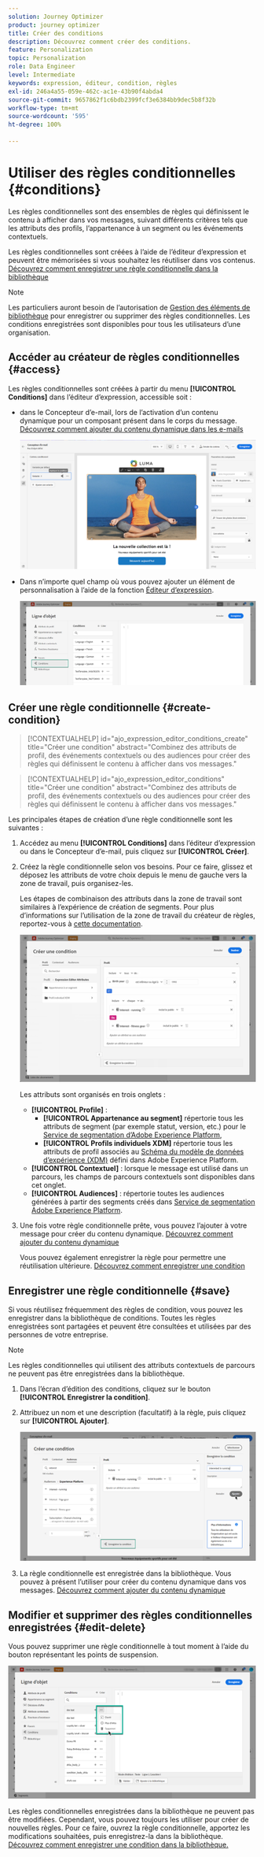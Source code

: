 ```yaml
---
solution: Journey Optimizer
product: journey optimizer
title: Créer des conditions
description: Découvrez comment créer des conditions.
feature: Personalization
topic: Personalization
role: Data Engineer
level: Intermediate
keywords: expression, éditeur, condition, règles
exl-id: 246a4a55-059e-462c-ac1e-43b90f4abda4
source-git-commit: 9657862f1c6bdb2399fcf3e6384bb9dec5b8f32b
workflow-type: tm+mt
source-wordcount: '595'
ht-degree: 100%

---
```


# Utiliser des règles conditionnelles {#conditions}

Les règles conditionnelles sont des ensembles de règles qui définissent le contenu à afficher dans vos messages, suivant différents critères tels que les attributs des profils, l’appartenance à un segment ou les événements contextuels.

Les règles conditionnelles sont créées à l’aide de l’éditeur d’expression et peuvent être mémorisées si vous souhaitez les réutiliser dans vos contenus. [Découvrez comment enregistrer une règle conditionnelle dans la bibliothèque](#save)

>[!NOTE]
>
>Les particuliers auront besoin de l’autorisation de [Gestion des éléments de bibliothèque](../administration/ootb-product-profiles.md) pour enregistrer ou supprimer des règles conditionnelles. Les conditions enregistrées sont disponibles pour tous les utilisateurs d’une organisation.

## Accéder au créateur de règles conditionnelles {#access}

Les règles conditionnelles sont créées à partir du menu **[!UICONTROL Conditions]** dans l’éditeur d’expression, accessible soit :

* dans le Concepteur d’e-mail, lors de l’activation d’un contenu dynamique pour un composant présent dans le corps du message. [Découvrez comment ajouter du contenu dynamique dans les e-mails](dynamic-content.md#emails)

   ![](assets/conditions-access-email.png)

* Dans n’importe quel champ où vous pouvez ajouter un élément de personnalisation à l’aide de la fonction [Éditeur d’expression](personalization-build-expressions.md).

   ![](assets/conditions-access-editor.png)

## Créer une règle conditionnelle {#create-condition}

>[!CONTEXTUALHELP]
>id="ajo_expression_editor_conditions_create"
>title="Créer une condition"
>abstract="Combinez des attributs de profil, des événements contextuels ou des audiences pour créer des règles qui définissent le contenu à afficher dans vos messages."

>[!CONTEXTUALHELP]
>id="ajo_expression_editor_conditions"
>title="Créer une condition"
>abstract="Combinez des attributs de profil, des événements contextuels ou des audiences pour créer des règles qui définissent le contenu à afficher dans vos messages."

Les principales étapes de création d’une règle conditionnelle sont les suivantes :

1. Accédez au menu **[!UICONTROL Conditions]** dans l’éditeur d’expression ou dans le Concepteur d’e-mail, puis cliquez sur **[!UICONTROL Créer]**.

1. Créez la règle conditionnelle selon vos besoins. Pour ce faire, glissez et déposez les attributs de votre choix depuis le menu de gauche vers la zone de travail, puis organisez-les.

   Les étapes de combinaison des attributs dans la zone de travail sont similaires à l’expérience de création de segments. Pour plus d’informations sur l’utilisation de la zone de travail du créateur de règles, reportez-vous à [cette documentation](https://experienceleague.adobe.com/docs/experience-platform/segmentation/ui/segment-builder.html?lang=fr#rule-builder-canvas).

   ![](assets/conditions-create.png)

   Les attributs sont organisés en trois onglets :

   * **[!UICONTROL Profile]** :
      * **[!UICONTROL Appartenance au segment]** répertorie tous les attributs de segment (par exemple statut, version, etc.) pour le [Service de segmentation d’Adobe Experience Platform](https://experienceleague.adobe.com/docs/experience-platform/segmentation/home.html?lang=fr),
      * **[!UICONTROL Profils individuels XDM]** répertorie tous les attributs de profil associés au [Schéma du modèle de données d’expérience (XDM)](https://experienceleague.adobe.com/docs/experience-platform/xdm/home.html?lang=fr) défini dans Adobe Experience Platform.
   * **[!UICONTROL Contextuel]** : lorsque le message est utilisé dans un parcours, les champs de parcours contextuels sont disponibles dans cet onglet.
   * **[!UICONTROL Audiences]** : répertorie toutes les audiences générées à partir des segments créés dans [Service de segmentation Adobe Experience Platform](https://experienceleague.adobe.com/docs/experience-platform/segmentation/home.html?lang=fr).

1. Une fois votre règle conditionnelle prête, vous pouvez l’ajouter à votre message pour créer du contenu dynamique. [Découvrez comment ajouter du contenu dynamique](dynamic-content.md)

   Vous pouvez également enregistrer la règle pour permettre une réutilisation ultérieure. [Découvrez comment enregistrer une condition](#save)

## Enregistrer une règle conditionnelle {#save}

Si vous réutilisez fréquemment des règles de condition, vous pouvez les enregistrer dans la bibliothèque de conditions. Toutes les règles enregistrées sont partagées et peuvent être consultées et utilisées par des personnes de votre entreprise.

>[!NOTE]
>
>Les règles conditionnelles qui utilisent des attributs contextuels de parcours ne peuvent pas être enregistrées dans la bibliothèque.

1. Dans l’écran d’édition des conditions, cliquez sur le bouton **[!UICONTROL Enregistrer la condition]**.

1. Attribuez un nom et une description (facultatif) à la règle, puis cliquez sur **[!UICONTROL Ajouter]**.

   ![](assets/conditions-name-description.png)

1. La règle conditionnelle est enregistrée dans la bibliothèque. Vous pouvez à présent l’utiliser pour créer du contenu dynamique dans vos messages. [Découvrez comment ajouter du contenu dynamique](dynamic-content.md)

## Modifier et supprimer des règles conditionnelles enregistrées {#edit-delete}

Vous pouvez supprimer une règle conditionnelle à tout moment à l’aide du bouton représentant les points de suspension.

![](assets/conditions-open.png)

Les règles conditionnelles enregistrées dans la bibliothèque ne peuvent pas être modifiées. Cependant, vous pouvez toujours les utiliser pour créer de nouvelles règles. Pour ce faire, ouvrez la règle conditionnelle, apportez les modifications souhaitées, puis enregistrez-la dans la bibliothèque. [Découvrez comment enregistrer une condition dans la bibliothèque.](#save)

